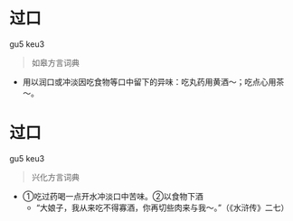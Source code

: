 # 过口
gu5 keu3
> 如皋方言词典
- 用以润口或冲淡因吃食物等口中留下的异味：吃丸药用黄酒～；吃点心用茶～。

# 过口
gu5 keu3
> 兴化方言词典
- ①吃过药喝一点开水冲淡口中苦味。②以食物下酒
  - “大娘子，我从来吃不得寡酒，你再切些肉来与我～。”（《水浒传》二七）
